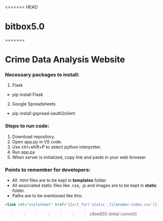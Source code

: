 <<<<<<< HEAD
# bitbox5.0
=======
# Crime Data Analysis Website
### Necessary packages to install:
1. Flask 
- pip install Flask
2. Google Spreadsheets
- pip install gspread oauth2client 
### Steps to run code:
1. Download repository.
2. Open app.py in VS code.
3. Use ctrl+shift+P to select python interpreter.
4. Run app.py
5. When server is initialized, copy link and paste in your web browser


### Points to remember for developers:
- All .html files are to be kept in **templates** folder
- All associated static files like .css, .js and images are to be kept in **static** folder.
- Paths are to be mentioned like this:
```html
<link rel="stylesheet" href="{{url_for('static',filename='index.css')}}"> 
```
>>>>>>> c8ee855 (intial commit)
